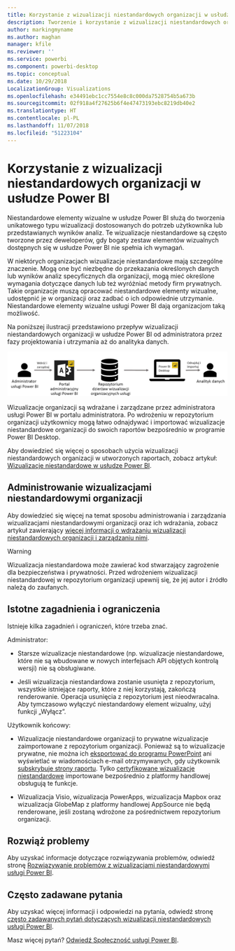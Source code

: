 ```yaml
---
title: Korzystanie z wizualizacji niestandardowych organizacji w usłudze Power BI
description: Tworzenie i korzystanie z wizualizacji niestandardowych organizacji oraz zarządzanie nimi w usłudze Power BI
author: markingmyname
ms.author: maghan
manager: kfile
ms.reviewer: ''
ms.service: powerbi
ms.component: powerbi-desktop
ms.topic: conceptual
ms.date: 10/29/2018
LocalizationGroup: Visualizations
ms.openlocfilehash: e34491ebc1cc7554e8c8c000da7528754b5a673b
ms.sourcegitcommit: 02f918a4f27625b6f4e47473193ebc8219db40e2
ms.translationtype: HT
ms.contentlocale: pl-PL
ms.lasthandoff: 11/07/2018
ms.locfileid: "51223104"
---
```

# <a name="use-organizational-custom-visuals-in-power-bi"></a>Korzystanie z wizualizacji niestandardowych organizacji w usłudze Power BI

Niestandardowe elementy wizualne w usłudze Power BI służą do tworzenia unikatowego typu wizualizacji dostosowanych do potrzeb użytkownika lub przedstawianych wyników analiz. Te wizualizacje niestandardowe są często tworzone przez deweloperów, gdy bogaty zestaw elementów wizualnych dostępnych się w usłudze Power BI nie spełnia ich wymagań. 

W niektórych organizacjach wizualizacje niestandardowe mają szczególne znaczenie. Mogą one być niezbędne do przekazania określonych danych lub wyników analiz specyficznych dla organizacji, mogą mieć określone wymagania dotyczące danych lub też wyróżniać metody firm prywatnych. Takie organizacje muszą opracować niestandardowe elementy wizualne, udostępnić je w organizacji oraz zadbać o ich odpowiednie utrzymanie. Niestandardowe elementy wizualne usługi Power BI dają organizacjom taką możliwość.

Na poniższej ilustracji przedstawiono przepływ wizualizacji niestandardowych organizacji w usłudze Power BI od administratora przez fazy projektowania i utrzymania aż do analityka danych.

![Obraz wizualizacji niestandardowej](media/power-bi-custom-visuals-organizational/custom-visual-org-01.jpg)

Wizualizacje organizacji są wdrażane i zarządzane przez administratora usługi Power BI w portalu administratora. Po wdrożeniu w repozytorium organizacji użytkownicy mogą łatwo odnajdywać i importować wizualizacje niestandardowe organizacji do swoich raportów bezpośrednio w programie Power BI Desktop.

Aby dowiedzieć się więcej o sposobach użycia wizualizacji niestandardowych organizacji w utworzonych raportach, zobacz artykuł: [Wizualizacje niestandardowe w usłudze Power BI](power-bi-custom-visuals.md).

## <a name="administer-organizational-custom-visuals"></a>Administrowanie wizualizacjami niestandardowymi organizacji

Aby dowiedzieć się więcej na temat sposobu administrowania i zarządzania wizualizacjami niestandardowymi organizacji oraz ich wdrażania, zobacz artykuł zawierający [więcej informacji o wdrażaniu wizualizacji niestandardowych organizacji i zarządzaniu nimi](https://go.microsoft.com/fwlink/?linkid=866790).

> [!WARNING]
> Wizualizacja niestandardowa może zawierać kod stwarzający zagrożenie dla bezpieczeństwa i prywatności. Przed wdrożeniem wizualizacji niestandardowej w repozytorium organizacji upewnij się, że jej autor i źródło należą do zaufanych.

## <a name="considerations-and-limitations"></a>Istotne zagadnienia i ograniczenia

Istnieje kilka zagadnień i ograniczeń, które trzeba znać.

Administrator:

* Starsze wizualizacje niestandardowe (np. wizualizacje niestandardowe, które nie są wbudowane w nowych interfejsach API objętych kontrolą wersji) nie są obsługiwane.

* Jeśli wizualizacja niestandardowa zostanie usunięta z repozytorium, wszystkie istniejące raporty, które z niej korzystają, zakończą renderowanie. Operacja usunięcia z repozytorium jest nieodwracalna. Aby tymczasowo wyłączyć niestandardowy element wizualny, użyj funkcji „Wyłącz”.

Użytkownik końcowy:

* Wizualizacje niestandardowe organizacji to prywatne wizualizacje zaimportowane z repozytorium organizacji. Ponieważ są to wizualizacje prywatne, nie można ich [eksportować do programu PowerPoint](https://docs.microsoft.com/power-bi/consumer/end-user-powerpoint) ani wyświetlać w wiadomościach e-mail otrzymywanych, gdy użytkownik [subskrybuje strony raportu](https://docs.microsoft.com/power-bi/consumer/end-user-subscribe). Tylko [certyfikowane wizualizacje niestandardowe](https://docs.microsoft.com/power-bi/power-bi-custom-visuals-certified) importowane bezpośrednio z platformy handlowej obsługują te funkcje.

* Wizualizacja Visio, wizualizacja PowerApps, wizualizacja Mapbox oraz wizualizacja GlobeMap z platformy handlowej AppSource nie będą renderowane, jeśli zostaną wdrożone za pośrednictwem repozytorium organizacji.

## <a name="troubleshoot"></a>Rozwiąż problemy

Aby uzyskać informacje dotyczące rozwiązywania problemów, odwiedź stronę [Rozwiązywanie problemów z wizualizacjami niestandardowymi usługi Power BI](power-bi-custom-visuals-troubleshoot.md).

## <a name="faq"></a>Często zadawane pytania

Aby uzyskać więcej informacji i odpowiedzi na pytania, odwiedź stronę [często zadawanych pytań dotyczących wizualizacji niestandardowych usługi Power BI](power-bi-custom-visuals-faq.md#organizational-custom-visuals).

Masz więcej pytań? [Odwiedź Społeczność usługi Power BI](http://community.powerbi.com/).
